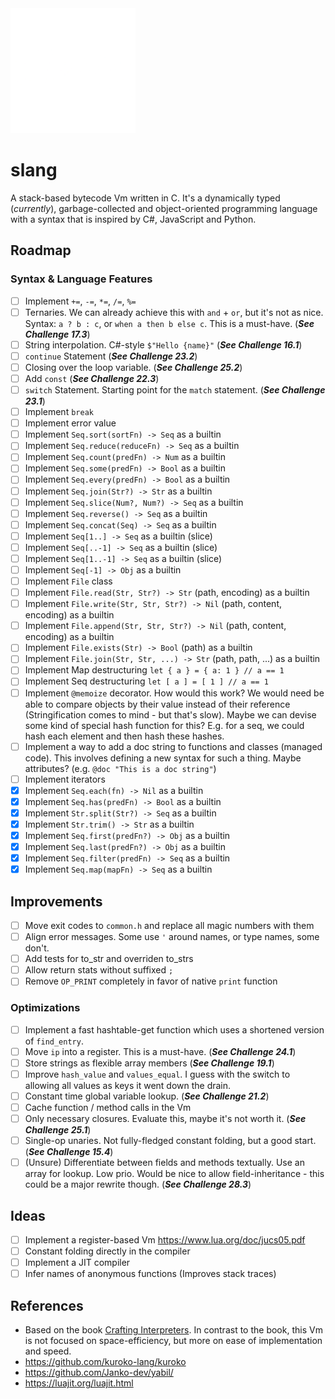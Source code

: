 <img src="./doc/slang-dark.png" width="200">

# slang

A stack-based bytecode Vm written in C. It's a dynamically typed (_currently_), garbage-collected and object-oriented programming language with a syntax that is inspired by C#, JavaScript and Python.

## Roadmap

### Syntax & Language Features

- [ ] Implement `+=`, `-=`, `*=`, `/=`, `%=`
- [ ] Ternaries. We can already achieve this with `and` + `or`, but it's not as nice. Syntax: `a ? b : c`, or `when a then b else c`. This is a must-have. (**_See Challenge 17.3_**)
- [ ] String interpolation. C#-style `$"Hello {name}"` (**_See Challenge 16.1_**)
- [ ] `continue` Statement (**_See Challenge 23.2_**)
- [ ] Closing over the loop variable. (**_See Challenge 25.2_**)
- [ ] Add `const` (**_See Challenge 22.3_**)
- [ ] `switch` Statement. Starting point for the `match` statement. (**_See Challenge 23.1_**)
- [ ] Implement `break`
- [ ] Implement error value
- [ ] Implement `Seq.sort(sortFn) -> Seq` as a builtin
- [ ] Implement `Seq.reduce(reduceFn) -> Seq` as a builtin
- [ ] Implement `Seq.count(predFn) -> Num` as a builtin
- [ ] Implement `Seq.some(predFn) -> Bool` as a builtin
- [ ] Implement `Seq.every(predFn) -> Bool` as a builtin
- [ ] Implement `Seq.join(Str?) -> Str` as a builtin
- [ ] Implement `Seq.slice(Num?, Num?) -> Seq` as a builtin
- [ ] Implement `Seq.reverse() -> Seq` as a builtin
- [ ] Implement `Seq.concat(Seq) -> Seq` as a builtin
- [ ] Implement `Seq[1..] -> Seq` as a builtin (slice)
- [ ] Implement `Seq[..-1] -> Seq` as a builtin (slice)
- [ ] Implement `Seq[1..-1] -> Seq` as a builtin (slice)
- [ ] Implement `Seq[-1] -> Obj` as a builtin
- [ ] Implement `File` class
- [ ] Implement `File.read(Str, Str?) -> Str` (path, encoding) as a builtin
- [ ] Implement `File.write(Str, Str, Str?) -> Nil` (path, content, encoding) as a builtin
- [ ] Implement `File.append(Str, Str, Str?) -> Nil` (path, content, encoding) as a builtin
- [ ] Implement `File.exists(Str) -> Bool` (path) as a builtin
- [ ] Implement `File.join(Str, Str, ...) -> Str` (path, path, ...) as a builtin
- [ ] Implement Map destructuring `let { a } = { a: 1 } // a == 1`
- [ ] Implement Seq destructuring `let [ a ] = [ 1 ] // a == 1`
- [ ] Implement `@memoize` decorator. How would this work? We would need be able to compare objects by their value instead of their reference (Stringification comes to mind - but that's slow). Maybe we can devise some kind of special hash function for this? E.g. for a seq, we could hash each element and then hash these hashes.
- [ ] Implement a way to add a doc string to functions and classes (managed code). This involves defining a new syntax for such a thing. Maybe attributes? (e.g. `@doc "This is a doc string"`)
- [ ] Implement iterators
- [x] Implement `Seq.each(fn) -> Nil` as a builtin
- [x] Implement `Seq.has(predFn) -> Bool` as a builtin
- [x] Implement `Str.split(Str?) -> Seq` as a builtin
- [x] Implement `Str.trim() -> Str` as a builtin
- [x] Implement `Seq.first(predFn?) -> Obj` as a builtin
- [x] Implement `Seq.last(predFn?) -> Obj` as a builtin
- [x] Implement `Seq.filter(predFn) -> Seq` as a builtin
- [x] Implement `Seq.map(mapFn) -> Seq` as a builtin

## Improvements

- [ ] Move exit codes to `common.h` and replace all magic numbers with them
- [ ] Align error messages. Some use `'` around names, or type names, some don't.
- [ ] Add tests for to_str and overriden to_strs
- [ ] Allow return stats without suffixed `;`
- [ ] Remove `OP_PRINT` completely in favor of native `print` function

### Optimizations

- [ ] Implement a fast hashtable-get function which uses a shortened version of `find_entry`.
- [ ] Move `ip` into a register. This is a must-have. (**_See Challenge 24.1_**)
- [ ] Store strings as flexible array members (**_See Challenge 19.1_**)
- [ ] Improve `hash_value` and `values_equal`. I guess with the switch to allowing all values as keys it went down the drain.
- [ ] Constant time global variable lookup. (**_See Challenge 21.2_**)
- [ ] Cache function / method calls in the Vm
- [ ] Only necessary closures. Evaluate this, maybe it's not worth it. (**_See Challenge 25.1_**)
- [ ] Single-op unaries. Not fully-fledged constant folding, but a good start. (**_See Challenge 15.4_**)
- [ ] (Unsure) Differentiate between fields and methods textually. Use an array for lookup. Low prio. Would be nice to allow field-inheritance - this could be a major rewrite though. (**_See Challenge 28.3_**)

## Ideas

- [ ] Implement a register-based Vm https://www.lua.org/doc/jucs05.pdf
- [ ] Constant folding directly in the compiler
- [ ] Implement a JIT compiler
- [ ] Infer names of anonymous functions (Improves stack traces)

## References

- Based on the book [Crafting Interpreters](https://craftinginterpreters.com/). In contrast to the book, this Vm is not focused on space-efficiency, but more on ease of implementation and speed.
- https://github.com/kuroko-lang/kuroko
- https://github.com/Janko-dev/yabil/
- https://luajit.org/luajit.html
